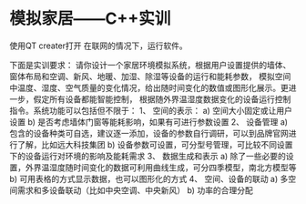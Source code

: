 # 模拟家居——C++实训

使用QT creater打开
在联网的情况下，运行软件。

下面是实训要求：
请你设计一个家居环境模拟系统，根据用户设置提供的墙体、窗体布局和空调、新风、地暖、加湿、除湿等设备的运行和能耗参数，
模拟空间中温度、湿度、空气质量的变化情况，给出随时间变化的数值或图形化展示。更进一步，假定所有设备都能智能控制，
根据随外界温湿度数据变化的设备运行控制指令。系统功能可以包括但不限于：
1、	空间的表示：
a)	空间大小固定或让用户设置
b)	是否考虑墙体门窗等能耗影响，如果有可进行参数设置
2、	设备管理
a)	包含的设备种类可自选，建议逐一添加，设备的参数自行调研，可以到品牌官网进行了解，比如远大科技集团
b)	设备参数可设置，可分型号管理，可比较不同设置下的设备运行对环境的影响及能耗需求
3、	数据生成和表示
a)	除了一些必要的设置，外界温湿度随时间变化的数据可利用曲线生成，可分四季模型，南北方模型等
b)	可用表格的方式显示数据，也可以图形化的方式
4、	空间、设备的联动
a)	多空间需求和多设备联动（比如中央空调、中央新风）
b)	功率的合理分配
